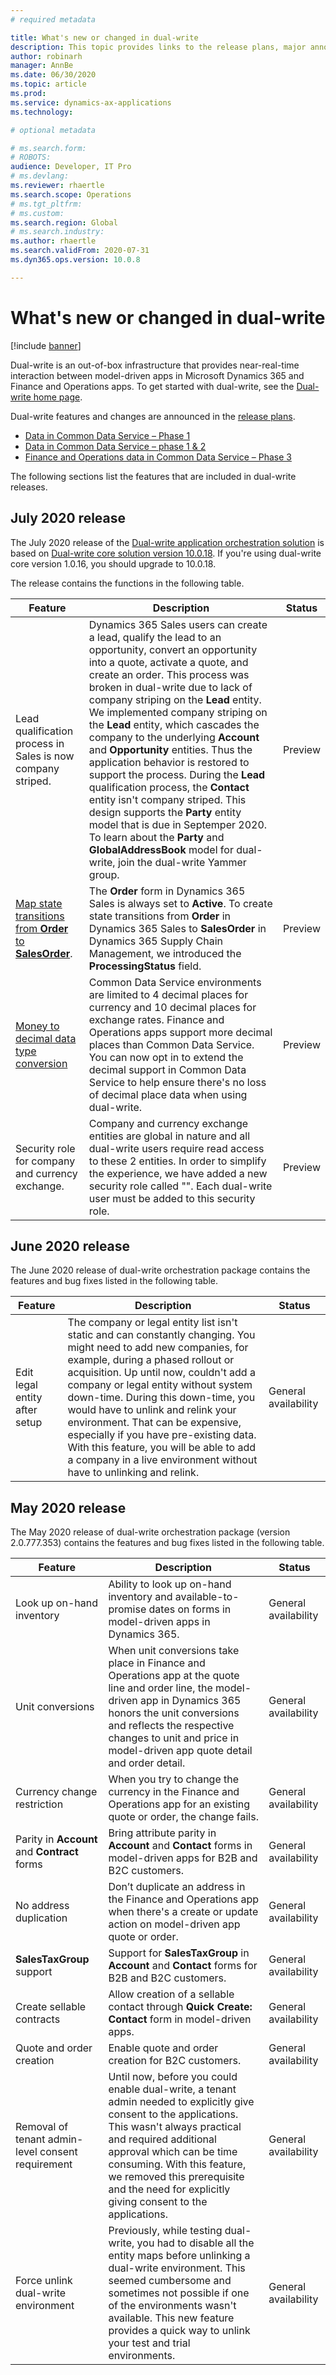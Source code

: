 ```yaml
---
# required metadata

title: What's new or changed in dual-write
description: This topic provides links to the release plans, major announcements, and documentation for dual-write.
author: robinarh
manager: AnnBe
ms.date: 06/30/2020
ms.topic: article
ms.prod: 
ms.service: dynamics-ax-applications
ms.technology: 

# optional metadata

# ms.search.form: 
# ROBOTS: 
audience: Developer, IT Pro
# ms.devlang:
ms.reviewer: rhaertle
ms.search.scope: Operations
# ms.tgt_pltfrm: 
# ms.custom: 
ms.search.region: Global
# ms.search.industry: 
ms.author: rhaertle
ms.search.validFrom: 2020-07-31
ms.dyn365.ops.version: 10.0.8

---
```


# What's new or changed in dual-write

[!include [banner](../../includes/banner.md)]

Dual-write is an out-of-box infrastructure that provides near-real-time interaction between model-driven apps in Microsoft Dynamics 365 and Finance and Operations apps. To get started with dual-write, see the [Dual-write home page](dual-write-home-page.md).

Dual-write features and changes are announced in the [release plans](https://go.microsoft.com/fwlink/?linkid=2010158).

+ [Data in Common Data Service – Phase 1](https://docs.microsoft.com/dynamics365-release-plan/2019wave2/finance-operations-crossapp-capabilities/data-common-data-service-phase-1)
+ [Data in Common Data Service – phase 1 & 2](https://docs.microsoft.com/dynamics365-release-plan/2020wave1/finance-operations-crossapp-capabilities/data-common-data-service-phase-1-2)
+ [Finance and Operations data in Common Data Service – Phase 3](https://docs.microsoft.com/dynamics365-release-plan/2020wave2/finance-operations/finance-operations-crossapp-capabilities/finance-operations-data-common-data-service-phase-3)

The following sections list the features that are included in dual-write releases. 

## July 2020 release

The July 2020 release of the [Dual-write application orchestration solution](https://appsource.microsoft.com/en-us/product/dynamics-365/mscrm.finance-and-operations-with-common-data-service) is based on [Dual-write core solution version 10.0.18](https://appsource.microsoft.com/en-us/product/dynamics-365/mscrm.msft-d365-dual-write). If you're using dual-write core version 1.0.16, you should upgrade to 10.0.18. 

The release contains the functions in the following table. 

| Feature | Description |Status |
|------|---------|-------|
| Lead qualification process in Sales is now company striped. | Dynamics 365 Sales users can create a lead, qualify the lead to an opportunity, convert an opportunity into a quote, activate a quote, and create an order. This process was broken in dual-write due to lack of company striping on the **Lead** entity. We implemented company striping on the **Lead** entity, which cascades the company to the underlying **Account** and **Opportunity** entities. Thus the application behavior is restored to support the process. During the **Lead** qualification process, the **Contact** entity isn't company striped. This design supports the **Party** entity model that is due in Septemper 2020. To learn about the **Party** and **GlobalAddressBook** model for dual-write, join the dual-write Yammer group. | Preview |
| [Map state transitions from **Order** to **SalesOrder**](sales-status-map.md). | The **Order** form in Dynamics 365 Sales is always set to **Active**. To create state transitions from **Order** in Dynamics 365 Sales to **SalesOrder** in Dynamics 365 Supply Chain Management, we introduced the **ProcessingStatus** field. |   Preview   |  
| [Money to decimal data type conversion](currrency-decimal-places.md) |  Common Data Service environments are limited to 4 decimal places for currency and 10 decimal places for exchange rates. Finance and Operations apps support more decimal places than Common Data Service. You can now opt in to extend the decimal support in Common Data Service to help ensure there's no loss of decimal place data when using dual-write. | Preview |
| Security role for company and currency exchange. | Company and currency exchange entities are global in nature and all dual-write users require read access to these 2 entities. In order to simplify the experience, we have added a new security role called "". Each dual-write user must be added to this security role.   | Preview |

## June 2020 release

The June 2020 release of dual-write orchestration package contains the features and bug fixes listed in the following table.

| Feature | Description |Status |
|------|---------|-------|
| Edit legal entity after setup | The company or legal entity list isn't static and can constantly changing. You might need to add new companies, for example, during a phased rollout or acquisition. Up until now, couldn't add a company or legal entity without system down-time. During this down-time, you would have to unlink and relink your environment. That can be expensive, especially if you have pre-existing data. With this feature, you will be able to add a company in a live environment without have to unlinking and relink. | General availability |


## May 2020 release

The May 2020 release of dual-write orchestration package (version 2.0.777.353) contains the features and bug fixes listed in the following table.

| Feature | Description |Status |
|------|---------|-------|
| Look up on-hand inventory | Ability to look up on-hand inventory and available-to-promise dates on forms in model-driven apps in Dynamics 365. | General availability |
| Unit conversions | 	When unit conversions take place in Finance and Operations app at the quote line and order line, the model-driven app in Dynamics 365 honors the unit conversions and reflects the respective changes to unit and price in model-driven app quote detail and order detail. | General availability |
| Currency change restriction | When you try to change the currency in the Finance and Operations app for an existing quote or order, the change fails.   | General availability |
| Parity in **Account** and **Contract** forms | Bring attribute parity in **Account** and **Contact** forms in model-driven apps for B2B and B2C customers.  | General availability |
| No address duplication | Don’t duplicate an address in the Finance and Operations app when there's a create or update action on model-driven app quote or order.  | General availability |
| **SalesTaxGroup** support | Support for **SalesTaxGroup** in **Account** and **Contact** forms for B2B and B2C customers. | General availability |
| Create sellable contracts | Allow creation of a sellable contact through **Quick Create: Contact** form in model-driven apps. | General availability |
| Quote and order creation | Enable quote and order creation for B2C customers. | General availability |
| Removal of tenant admin-level consent requirement | Until now, before you could enable dual-write, a tenant admin needed to explicitly give consent to the applications. This wasn't always practical and required additional approval which can be time consuming. With this feature, we removed this prerequisite and the need for explicitly giving consent to the applications. | General availability |
| Force unlink dual-write environment | Previously, while testing dual-write, you had to disable all the entity maps before unlinking a dual-write environment. This seemed cumbersome and sometimes not possible if one of the environments wasn't available. This new feature provides a quick way to unlink your test and trial environments. | General availability |


